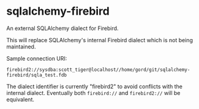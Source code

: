 # sqlalchemy-firebird

An external SQLAlchemy dialect for Firebird.

This will replace SQLAlchemy's internal Firebird dialect which is not being maintained.

Sample connection URI:

```
firebird2://sysdba:scott_tiger@localhost//home/gord/git/sqlalchemy-firebird/sqla_test.fdb
```

The dialect identifier is currently "firebird2" to avoid conflicts with the internal dialect.
Eventually both `firebird://` and `firebird2://` will be equivalent.
